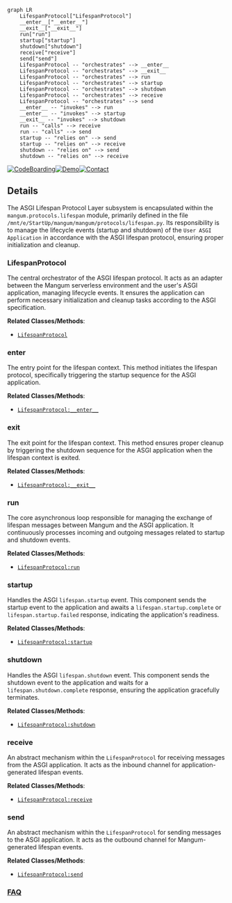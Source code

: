 ```mermaid
graph LR
    LifespanProtocol["LifespanProtocol"]
    __enter__["__enter__"]
    __exit__["__exit__"]
    run["run"]
    startup["startup"]
    shutdown["shutdown"]
    receive["receive"]
    send["send"]
    LifespanProtocol -- "orchestrates" --> __enter__
    LifespanProtocol -- "orchestrates" --> __exit__
    LifespanProtocol -- "orchestrates" --> run
    LifespanProtocol -- "orchestrates" --> startup
    LifespanProtocol -- "orchestrates" --> shutdown
    LifespanProtocol -- "orchestrates" --> receive
    LifespanProtocol -- "orchestrates" --> send
    __enter__ -- "invokes" --> run
    __enter__ -- "invokes" --> startup
    __exit__ -- "invokes" --> shutdown
    run -- "calls" --> receive
    run -- "calls" --> send
    startup -- "relies on" --> send
    startup -- "relies on" --> receive
    shutdown -- "relies on" --> send
    shutdown -- "relies on" --> receive
```

[![CodeBoarding](https://img.shields.io/badge/Generated%20by-CodeBoarding-9cf?style=flat-square)](https://github.com/CodeBoarding/GeneratedOnBoardings)[![Demo](https://img.shields.io/badge/Try%20our-Demo-blue?style=flat-square)](https://www.codeboarding.org/demo)[![Contact](https://img.shields.io/badge/Contact%20us%20-%20contact@codeboarding.org-lightgrey?style=flat-square)](mailto:contact@codeboarding.org)

## Details

The ASGI Lifespan Protocol Layer subsystem is encapsulated within the `mangum.protocols.lifespan` module, primarily defined in the file `/mnt/e/StartUp/mangum/mangum/protocols/lifespan.py`. Its responsibility is to manage the lifecycle events (startup and shutdown) of the `User ASGI Application` in accordance with the ASGI lifespan protocol, ensuring proper initialization and cleanup.

### LifespanProtocol
The central orchestrator of the ASGI lifespan protocol. It acts as an adapter between the Mangum serverless environment and the user's ASGI application, managing lifecycle events. It ensures the application can perform necessary initialization and cleanup tasks according to the ASGI specification.


**Related Classes/Methods**:

- <a href="https://github.com/Kludex/mangum/blob/main/mangum/protocols/lifespan.py" target="_blank" rel="noopener noreferrer">`LifespanProtocol`</a>


### __enter__
The entry point for the lifespan context. This method initiates the lifespan protocol, specifically triggering the startup sequence for the ASGI application.


**Related Classes/Methods**:

- <a href="https://github.com/Kludex/mangum/blob/main/mangum/protocols/lifespan.py" target="_blank" rel="noopener noreferrer">`LifespanProtocol:__enter__`</a>


### __exit__
The exit point for the lifespan context. This method ensures proper cleanup by triggering the shutdown sequence for the ASGI application when the lifespan context is exited.


**Related Classes/Methods**:

- <a href="https://github.com/Kludex/mangum/blob/main/mangum/protocols/lifespan.py" target="_blank" rel="noopener noreferrer">`LifespanProtocol:__exit__`</a>


### run
The core asynchronous loop responsible for managing the exchange of lifespan messages between Mangum and the ASGI application. It continuously processes incoming and outgoing messages related to startup and shutdown events.


**Related Classes/Methods**:

- <a href="https://github.com/Kludex/mangum/blob/main/mangum/protocols/lifespan.py" target="_blank" rel="noopener noreferrer">`LifespanProtocol:run`</a>


### startup
Handles the ASGI `lifespan.startup` event. This component sends the startup event to the application and awaits a `lifespan.startup.complete` or `lifespan.startup.failed` response, indicating the application's readiness.


**Related Classes/Methods**:

- <a href="https://github.com/Kludex/mangum/blob/main/mangum/protocols/lifespan.py" target="_blank" rel="noopener noreferrer">`LifespanProtocol:startup`</a>


### shutdown
Handles the ASGI `lifespan.shutdown` event. This component sends the shutdown event to the application and waits for a `lifespan.shutdown.complete` response, ensuring the application gracefully terminates.


**Related Classes/Methods**:

- <a href="https://github.com/Kludex/mangum/blob/main/mangum/protocols/lifespan.py" target="_blank" rel="noopener noreferrer">`LifespanProtocol:shutdown`</a>


### receive
An abstract mechanism within the `LifespanProtocol` for receiving messages from the ASGI application. It acts as the inbound channel for application-generated lifespan events.


**Related Classes/Methods**:

- <a href="https://github.com/Kludex/mangum/blob/main/mangum/protocols/lifespan.py" target="_blank" rel="noopener noreferrer">`LifespanProtocol:receive`</a>


### send
An abstract mechanism within the `LifespanProtocol` for sending messages to the ASGI application. It acts as the outbound channel for Mangum-generated lifespan events.


**Related Classes/Methods**:

- <a href="https://github.com/Kludex/mangum/blob/main/mangum/protocols/lifespan.py" target="_blank" rel="noopener noreferrer">`LifespanProtocol:send`</a>




### [FAQ](https://github.com/CodeBoarding/GeneratedOnBoardings/tree/main?tab=readme-ov-file#faq)
